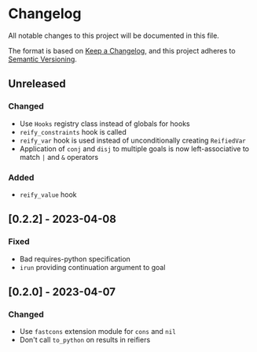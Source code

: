 # Changelog

All notable changes to this project will be documented in this file.

The format is based on [Keep a Changelog](https://keepachangelog.com/en/1.0.0/),
and this project adheres to [Semantic Versioning](https://semver.org/spec/v2.0.0.html).

## Unreleased

### Changed
- Use `Hooks` registry class instead of globals for hooks
- `reify_constraints` hook is called
- `reify_var` hook is used instead of unconditionally creating `ReifiedVar`
- Application of `conj` and `disj` to multiple goals is now left-associative to match `|` and `&` operators

### Added
- `reify_value` hook

## [0.2.2] - 2023-04-08

### Fixed
- Bad requires-python specification
- `irun` providing continuation argument to goal

## [0.2.0] - 2023-04-07

### Changed

- Use `fastcons` extension module for `cons` and `nil`
- Don't call `to_python` on results in reifiers
